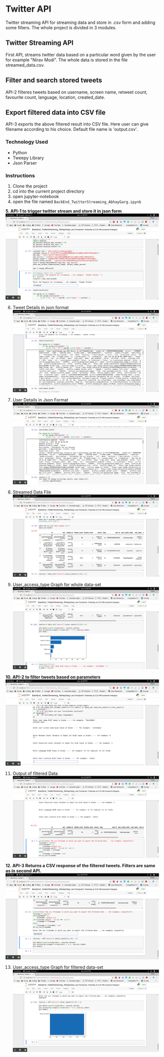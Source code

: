 ﻿# Twitter API

Twitter streaming API for streaming data and store in .csv form and adding some filters. The whole project is divided in 3 modules. 


## Twitter Streaming API

First API, streams twitter data based on a particular word given by the user for example "Nirav Modi". The whole data is stored in the file streamed_data.csv.

## Filter and search stored tweets

API-2 filteres tweets based on username, screen name, retweet count, favourite count, language, location, created_date.

## Export filtered data into CSV file

API-3 exports the above filtered result into CSV file. Here user can give filename according to his choice. Default file name is 'output.csv'. 

### Technology Used

 - Python
 - Tweepy Library
 - Json Parser


### Instructions

 1. Clone the project
 2. cd into the current project directory
 3. open jupyter-notebook
 4. open the file named `BackEnd_TwitterStreaming_AbhayGarg.ipynb`
 
 **5. API-1 to trigger twitter stream and store it in json form**![enter image description here](https://raw.githubusercontent.com/gargabhay1999/TwitterStreaming/master/Images/Screenshot%20from%202018-02-25%2023-34-28.png)
 
 6. Tweet Details in json format![enter image description here](https://raw.githubusercontent.com/gargabhay1999/TwitterStreaming/master/Images/Screenshot%20from%202018-02-25%2023-34-46.png)

7. User Details in Json Format![enter image description here](https://raw.githubusercontent.com/gargabhay1999/TwitterStreaming/master/Images/Screenshot%20from%202018-02-25%2023-34-51.png)

8. Streamed Data File![enter image description here](https://raw.githubusercontent.com/gargabhay1999/TwitterStreaming/master/Images/Screenshot%20from%202018-02-25%2023-34-56.png)

9. User_access_type Graph for whole data-set![enter image description here](https://raw.githubusercontent.com/gargabhay1999/TwitterStreaming/master/Images/Screenshot%20from%202018-02-25%2023-36-10.png)

**10. API-2 to filter tweets based on parameters** ![enter image description here](https://raw.githubusercontent.com/gargabhay1999/TwitterStreaming/master/Images/Screenshot%20from%202018-02-25%2023-36-40.png)

11. Output of filtered Data![enter image description here](https://raw.githubusercontent.com/gargabhay1999/TwitterStreaming/master/Images/Screenshot%20from%202018-02-25%2023-36-45.png)

**12. API-3 Returns a CSV response of the filtered tweets. Filters are same as in second API.** ![enter image description here](https://raw.githubusercontent.com/gargabhay1999/TwitterStreaming/master/Images/Screenshot%20from%202018-02-25%2023-37-04.png)

13. User_access_type Graph for filtered data-set![enter image description here](https://raw.githubusercontent.com/gargabhay1999/TwitterStreaming/master/Images/Screenshot%20from%202018-02-25%2023-37-09.png)

